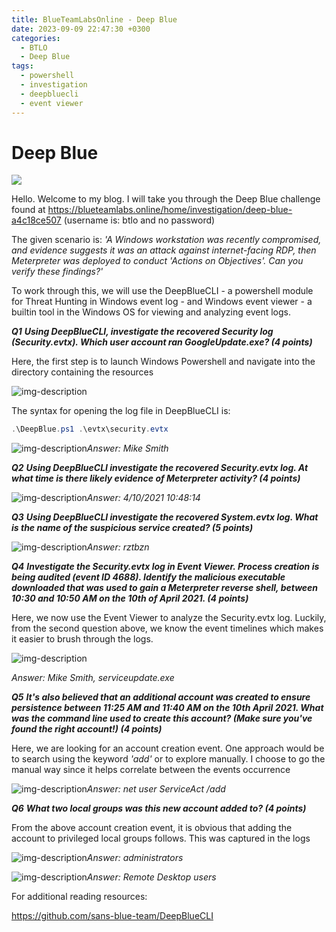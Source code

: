 ```yaml
---
title: BlueTeamLabsOnline - Deep Blue
date: 2023-09-09 22:47:30 +0300
categories:
  - BTLO
  - Deep Blue
tags:
  - powershell
  - investigation
  - deepbluecli
  - event viewer
---
```


# Deep Blue

![](../assets/img/bg_img.jpeg)

Hello. Welcome to my blog. I will take you through the Deep Blue challenge found at https://blueteamlabs.online/home/investigation/deep-blue-a4c18ce507 (username is: btlo and no password)

The given scenario is: _'A Windows workstation was recently compromised, and evidence suggests it was an attack against internet-facing RDP, then Meterpreter was deployed to conduct 'Actions on Objectives'. Can you verify these findings?'_

To work through this, we will use the DeepBlueCLI - a powershell module for Threat Hunting in Windows event log - and Windows event viewer - a builtin tool in the Windows OS for viewing and analyzing event logs.

_**Q1**_ _**Using DeepBlueCLI, investigate the recovered Security log (Security.evtx). Which user account ran GoogleUpdate.exe? (4 points)**_

Here, the first step is to launch Windows Powershell and navigate into the directory containing the resources

![img-description](../assets/img/q1a.png)

The syntax for opening the log file in DeepBlueCLI is:

```powershell
.\DeepBlue.ps1 .\evtx\security.evtx
```

![img-description](../assets/img/q1.png)_Answer: Mike Smith_

_**Q2**_ _**Using DeepBlueCLI investigate the recovered Security.evtx log. At what time is there likely evidence of Meterpreter activity? (4 points)**_

![img-description](../assets/img/q2.png)_Answer: 4/10/2021 10:48:14_

_**Q3**_ _**Using DeepBlueCLI investigate the recovered System.evtx log. What is the name of the suspicious service created? (5 points)**_

![img-description](../assets/img/q3.png)_Answer: rztbzn_

_**Q4**_ _**Investigate the Security.evtx log in Event Viewer. Process creation is being audited (event ID 4688). Identify the malicious executable downloaded that was used to gain a Meterpreter reverse shell, between 10:30 and 10:50 AM on the 10th of April 2021. (4 points)**_

Here, we now use the Event Viewer to analyze the Security.evtx log. Luckily, from the second question above, we know the event timelines which makes it easier to brush through the logs.

![img-description](../assets/img/q4.png)

_Answer: Mike Smith, serviceupdate.exe_

_**Q5**_ _**It's also believed that an additional account was created to ensure persistence between 11:25 AM and 11:40 AM on the 10th April 2021. What was the command line used to create this account? (Make sure you've found the right account!) (4 points)**_

Here, we are looking for an account creation event. One approach would be to search using the keyword _'add'_ or to explore manually. I choose to go the manual way since it helps correlate between the events occurrence

![img-description](../assets/img/q5.png)_Answer: net user ServiceAct /add_

_**Q6**_ _**What two local groups was this new account added to? (4 points)**_

From the above account creation event, it is obvious that adding the account to privileged local groups follows. This was captured in the logs

![img-description](../assets/img/q6a.png)_Answer: administrators_

![img-description](../assets/img/q6b.png)_Answer: Remote Desktop users_

For additional reading resources:

https://github.com/sans-blue-team/DeepBlueCLI
